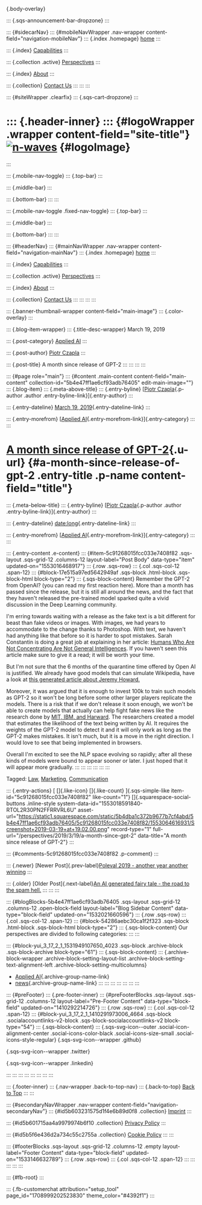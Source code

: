 [](#){.body-overlay}

::: {.sqs-announcement-bar-dropzone}
:::

::: {#sidecarNav}
::: {#mobileNavWrapper .nav-wrapper content-field="navigation-mobileNav"}
::: {.index .homepage}
[home](index.html)
:::

::: {.index}
[Capabilities](services.html)
:::

::: {.collection .active}
[Perspectives](perspectives.html)
:::

::: {.index}
[About](about.html)
:::

::: {.collection}
[Contact Us](contact-us.html)
:::
:::
:::

::: {#siteWrapper .clearfix}
::: {.sqs-cart-dropzone}
:::

::: {.header-inner}
::: {#logoWrapper .wrapper content-field="site-title"}
[![n-waves](http://static1.squarespace.com/static/5b4dba1c372b9677b7cf4abd/t/5b6203c6352f533e63c0b929/1564424024853/?format=1500w)](index.html) {#logoImage}
===============================================================================================================================================
:::

::: {.mobile-nav-toggle}
::: {.top-bar}
:::

::: {.middle-bar}
:::

::: {.bottom-bar}
:::
:::

::: {.mobile-nav-toggle .fixed-nav-toggle}
::: {.top-bar}
:::

::: {.middle-bar}
:::

::: {.bottom-bar}
:::
:::

::: {#headerNav}
::: {#mainNavWrapper .nav-wrapper content-field="navigation-mainNav"}
::: {.index .homepage}
[home](index.html)
:::

::: {.index}
[Capabilities](services.html)
:::

::: {.collection .active}
[Perspectives](perspectives.html)
:::

::: {.index}
[About](about.html)
:::

::: {.collection}
[Contact Us](contact-us.html)
:::
:::
:::
:::

::: {.banner-thumbnail-wrapper content-field="main-image"}
::: {.color-overlay}
:::

::: {.blog-item-wrapper}
::: {.title-desc-wrapper}
March 19, 2019

::: {.post-category}
[Applied AI](perspectivescdce.html?category=Applied+AI)
:::

::: {.post-author}
[Piotr Czapla](perspectivesd28d.html?author=5b09e46da5fcacaf1738d32e)
:::

::: {.post-title}
A month since release of GPT-2
:::
:::
:::
:::

::: {#page role="main"}
::: {#content .main-content content-field="main-content" collection-id="5b4e47ff1ae6cf93adb76405" edit-main-image=""}
::: {.blog-item}
::: {.meta-above-title}
::: {.entry-byline}
[[Piotr
Czapla](perspectivesd28d.html?author=5b09e46da5fcacaf1738d32e){.p-author
.author .entry-byline-link}]{.entry-author}
:::

::: {.entry-dateline}
[March 19, 2019](a-month-since-gpt-2.html){.entry-dateline-link}
:::

::: {.entry-morefrom}
[[Applied
AI](category/Applied%2bAI.html){.entry-morefrom-link}]{.entry-category}
:::
:::

[A month since release of GPT-2](a-month-since-gpt-2.html){.u-url} {#a-month-since-release-of-gpt-2 .entry-title .p-name content-field="title"}
==================================================================

::: {.meta-below-title}
::: {.entry-byline}
[[Piotr
Czapla](perspectivesd28d.html?author=5b09e46da5fcacaf1738d32e){.p-author
.author .entry-byline-link}]{.entry-author}
:::

::: {.entry-dateline}
[date:long](a-month-since-gpt-2.html){.entry-dateline-link}
:::

::: {.entry-morefrom}
[[Applied
AI](category/Applied%2bAI.html){.entry-morefrom-link}]{.entry-category}
:::
:::

::: {.entry-content .e-content}
::: {#item-5c91268015fcc033e7408f82 .sqs-layout .sqs-grid-12 .columns-12 layout-label="Post Body" data-type="item" updated-on="1553016468917"}
::: {.row .sqs-row}
::: {.col .sqs-col-12 .span-12}
::: {#block-17e515a97ed5642949af .sqs-block .html-block .sqs-block-html block-type="2"}
::: {.sqs-block-content}
Remember the GPT-2 from OpenAI? (you can read my first reaction here).
More than a month has passed since the release, but it is still all
around the news, and the fact that they haven\'t released the
pre-trained model sparked quite a vivid discussion in the Deep Learning
community.

I\'m erring towards waiting with a release as the fake text is a bit
different for beast than fake videos or images. With images, we had
years to accommodate to the change thanks to Photoshop. With text, we
haven\'t had anything like that before so it is harder to spot mistakes.
Sarah Constantin is doing a great job at explaining in her article:
[Humans Who Are Not Concentrating Are Not General
Intelligences](https://srconstantin.wordpress.com/2019/02/25/humans-who-are-not-concentrating-are-not-general-intelligences/).
If you haven\'t seen this article make sure to give it a read; it will
be worth your time.

But I\'m not sure that the 6 months of the quarantine time offered by
Open AI is justified. We already have good models that can simulate
Wikipedia, have a look at [this generated article about Jeremy
Howard.](https://twitter.com/jeremyphoward/status/1100818170716160001)

Moreover, it was argued that it is enough to invest 100k to train such
models as GPT-2 so it won\'t be long before some other larger players
replicate the models. There is a risk that if we don\'t release it soon
enough, we won\'t be able to create models that actually can help fight
fake news like the research done by [MIT, IBM, and
Harward](http://gltr.io/dist/index.html). The researchers created a
model that estimates the likelihood of the text being written by AI. It
requires the weights of the GPT-2 model to detect it and it will only
work as long as the GPT-2 makes mistakes. It isn\'t much, but it is a
move in the right direction. I would love to see that being implemented
in browsers.

Overall I\'m excited to see the NLP space evolving so rapidly; after all
these kinds of models were bound to appear sooner or later. I just hoped
that it will appear more gradually.
:::
:::
:::
:::
:::
:::

Tagged: [Law](tag/Law.html), [Marketing](tag/Marketing.html),
[Communication](tag/Communication.html)

::: {.entry-actions}
[ []{.like-icon} []{.like-count} ]{.sqs-simple-like
item-id="5c91268015fcc033e7408f82" like-count="1"}
[]{.squarespace-social-buttons .inline-style
system-data-id="1553018591840-RTOL2R30PN2FFRRVRL6U"
asset-url="https://static1.squarespace.com/static/5b4dba1c372b9677b7cf4abd/5b4e47ff1ae6cf93adb76405/5c91268015fcc033e7408f82/1553064616931/Screenshot+2019-03-19+at+19.02.00.png"
record-type="1" full-url="/perspectives/2019/3/19/a-month-since-gpt-2"
data-title="A month since release of GPT-2"}
:::

::: {#comments-5c91268015fcc033e7408f82 .p-comment}
:::

::: {.newer}
[Newer Post]{.prev-label}[Poleval 2019 - another year another
winning](4/19/poleval-2019.html)
:::

::: {.older}
[Older Post]{.next-label}[An AI generated fairy tale - the road to the
spam
hell.](2/16/an-ai-generated-fairy-tale-the-road-to-the-spam-hell.html)
:::
:::
:::

::: {#blogBlocks-5b4e47ff1ae6cf93adb76405 .sqs-layout .sqs-grid-12 .columns-12 .open-block-field layout-label="Blog Sidebar Content" data-type="block-field" updated-on="1532021660596"}
::: {.row .sqs-row}
::: {.col .sqs-col-12 .span-12}
::: {#block-54286aebc30ca1f2f323 .sqs-block .html-block .sqs-block-html block-type="2"}
::: {.sqs-block-content}
Our perspectives are divided to following categories:
:::
:::

::: {#block-yui_3_17_2_1_1531949107650_4023 .sqs-block .archive-block .sqs-block-archive block-type="61"}
::: {.sqs-block-content}
::: {.archive-block-wrapper .archive-block-setting-layout-list .archive-block-setting-text-alignment-left .archive-block-setting-multicolumns}
-   [Applied AI](category/Applied%2bAI.html){.archive-group-name-link}
-   [news](category/news.html){.archive-group-name-link}
:::
:::
:::
:::
:::
:::
:::

::: {#preFooter}
::: {.pre-footer-inner}
::: {#preFooterBlocks .sqs-layout .sqs-grid-12 .columns-12 layout-label="Pre-Footer Content" data-type="block-field" updated-on="1410292214726"}
::: {.row .sqs-row}
::: {.col .sqs-col-12 .span-12}
::: {#block-yui_3_17_2_1_1410291973006_4664 .sqs-block .socialaccountlinks-v2-block .sqs-block-socialaccountlinks-v2 block-type="54"}
::: {.sqs-block-content}
::: {.sqs-svg-icon--outer .social-icon-alignment-center .social-icons-color-black .social-icons-size-small .social-icons-style-regular}
[](https://github.com/n-waves){.sqs-svg-icon--wrapper .github}

<div>

</div>

[](https://twitter.com/n_waves_com){.sqs-svg-icon--wrapper .twitter}

<div>

</div>

[](https://www.linkedin.com/company/n-waves/){.sqs-svg-icon--wrapper
.linkedin}

<div>

</div>
:::
:::
:::
:::
:::
:::
:::
:::

::: {.footer-inner}
::: {.nav-wrapper .back-to-top-nav}
::: {.back-to-top}
[Back to Top](#header)
:::
:::

::: {#secondaryNavWrapper .nav-wrapper content-field="navigation-secondaryNav"}
::: {#id5b603231575d1f4e6b89d0f8 .collection}
[Imprint](imprint.html)
:::

::: {#id5b601715aa4a9979974b6f10 .collection}
[Privacy Policy](privacy-policy.html)
:::

::: {#id5b5f6e436d2a734c55c2755a .collection}
[Cookie Policy](cookie-policy.html)
:::
:::

::: {#footerBlocks .sqs-layout .sqs-grid-12 .columns-12 .empty layout-label="Footer Content" data-type="block-field" updated-on="1533146632789"}
::: {.row .sqs-row}
::: {.col .sqs-col-12 .span-12}
:::
:::
:::
:::
:::

::: {#fb-root}
:::

::: {.fb-customerchat attribution="setup_tool" page_id="1708999202523830" theme_color="#4392f1"}
:::
